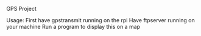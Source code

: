 GPS Project

Usage:
First have gpstransmit running on the rpi 
Have ftpserver running on your machine
Run a program to display this on a map
